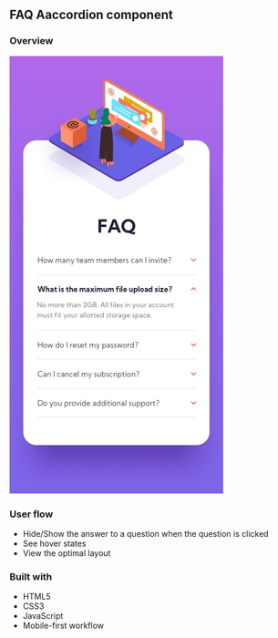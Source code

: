 ## FAQ Aaccordion component
### Overview

![Mobile preview](./design/mobile-design.jpg)

### User flow
- Hide/Show the answer to a question when the question is clicked
- See hover states
- View the optimal layout

### Built with

- HTML5
- CSS3
- JavaScript
- Mobile-first workflow